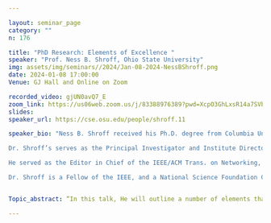 ```yaml
---

layout: seminar_page
category: ""
n: 176

title: "PhD Research: Elements of Excellence "
speaker: "Prof. Ness B. Shroff, Ohio State University" 
img: assets/img/seminars//2024/Jan-08-2024-NessBShroff.png
date: 2024-01-08 17:00:00 
Venue: GJ Hall and Online on Zoom

recorded_video: gjUN0avQ7_E
zoom_link: https://us06web.zoom.us/j/83388976389?pwd=XcpO3GhLxsR14a7SVbPx33HQQa1jbt.1
slides: 
speaker_url: https://cse.osu.edu/people/shroff.11

speaker_bio: "Ness B. Shroff received his Ph.D. degree from Columbia University, NY in 1994 and joined Purdue university immediately thereafter as an Assistant Professor. At Purdue, he became Professor of the school of Electrical and Computer Engineering and director of CWSA in 2004, a university-wide center on wireless systems and applications. In July 2007, he joined the ECE and CSE departments at The Ohio State University, where he holds the Ohio Eminent Scholar Chaired Professorship of Networking and Communications. From 2009-2012, he also served as a Guest Chaired professor of Wireless Communications at Tsinghua University, Beijing, China, and from 2012-2016 an Honorary Guest Professor at Shanghai Jiatong University. He currently holds a visiting position at the Indian Institute of Technology, Bombay. 

Dr. Shroff’s serves as the Principal Investigator and Institute Director of the NSF AI Institute on Future Edge Networks and Distributed Intelligence (ai-edge.osu.edu). His research focuses on fundamental problems in machine learning, network optimization, stochastic control, and algorithmic design. His work contributes to the design, control, performance, pricing, and security of complex systems such as communication networks, computing, storage and cloud based systems, social networks, and recommendation systems. 

He served as the Editor in Chief of the IEEE/ACM Trans. on Networking, and currently serves as the Steering Committee Chair of ACM Mobihoc. He has given several keynote addresses at major conferences and has also organized a number of workshops for the National Science Foundation. 

Dr. Shroff is a Fellow of the IEEE, and a National Science Foundation CAREER awardee. His papers have received numerous awards at top-tier venues. For example, he received the best paper award at IEEE INFOCOM 2006, IEEE INFOCOM 2008, and IEEE INFOCOM 2016, the best paper of the year in the journal of Communication and Networking (2005) and in Computer Networks (2003). He also also received runner-up awards at IEEE INFOCOM 2005 and IEEE INFOCOM 2013. In addition, his papers have received the best student paper award (from all papers whose first author is a student) at ACM Sigmetrics 2017, IEEE WiOPT 2013, IEEE WiOPT 2012, and IEEE IWQoS 2006. Dr. Shroff is on the list of highly cited researchers from Thomson Reuters ISI (previously ISI web of Science) in 2014 and 2015, and in Thomson Reuters Book on The World's Most Influential Scientific Minds in 2014. He received the IEEE INFOCOM achievement award for seminal contributions to scheduling and resource allocation in wireless networks, in 2014."


Topic_abstract: “In this talk, He will outline a number of elements that he believes are necessary for conducting high quality research. He will begin by briefly describing his expectations for granting a doctorate degree. He will then talk about integrity in research, which will involve discussions on plagiarism, proper etiquette for citing others' works, what constitutes a mistake versus a fraud, and how to best present one's results. Next, He will discuss some strategies for success. These strategies will include (i) a self-examination to  assess your own readiness for embarking on a PhD; (ii) how to choose and interact with your advisor, (iii) some  strategies for building your tool-set in order to prepare yourself before and during the research process; (iv) a discussion on how to choose a good problem; (v) strategies for solving difficult problems that He have observed to work well, and what to look for in a solution; (vi) how to write a good paper, mistakes to avoid, and some resources that you should always have in your personal library; and (vii) how to create an intellectual environment that will enable you to graduate into a scholar rather than only being a specialist technician. This talk is based on his own observations, mistakes, and interactions with a variety of PhD students and colleagues over the past thirty.”

---
```


